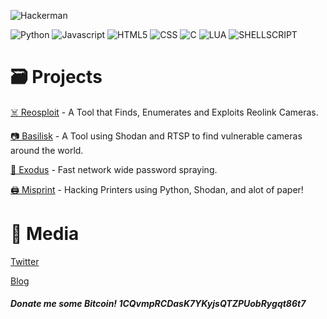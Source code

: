 ![Hackerman](https://media3.giphy.com/media/QbumCX9HFFDQA/200.gif)

![Python](https://img.shields.io/badge/Python-3776AB?style=for-the-badge&logo=python&logoColor=white)
![Javascript](https://img.shields.io/badge/JavaScript-323330?style=for-the-badge&logo=javascript&logoColor=F7DF1E)
![HTML5](https://img.shields.io/badge/HTML5-E34F26?style=for-the-badge&logo=html5&logoColor=white)
![CSS](https://img.shields.io/badge/CSS3-1572B6?style=for-the-badge&logo=css3&logoColor=white)
![C](https://img.shields.io/badge/C-00599C?style=for-the-badge&logo=c&logoColor=white)
![LUA](https://img.shields.io/badge/Lua-2C2D72?style=for-the-badge&logo=lua&logoColor=white)
![SHELLSCRIPT](https://img.shields.io/badge/Shell_Script-121011?style=for-the-badge&logo=gnu-bash&logoColor=white)

# 🗃️ Projects

[☠️ Reosploit](https://spicesouls.github.io/reosploit) - A Tool that Finds, Enumerates and Exploits Reolink Cameras.

[📷 Basilisk](https://spicesouls.github.io/basilisk) - A Tool using Shodan and RTSP to find vulnerable cameras around the world.

[🔑 Exodus](https://spicesouls.github.io/exodus) - Fast network wide password spraying.

[🖨️ Misprint](https://github.com/spicesouls/misprint) - Hacking Printers using Python, Shodan, and alot of paper!

# 📡 Media

[Twitter](https://twitter.com/SpicySoulsV)

[Blog](https://beyondrootsec.wordpress.com)

#### *Donate me some Bitcoin! 1CQvmpRCDasK7YKyjsQTZPUobRygqt86t7*
